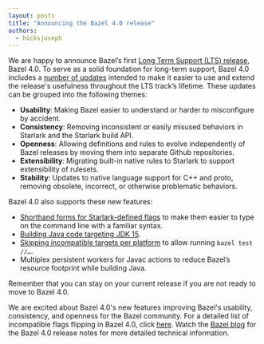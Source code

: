 ```yaml
---
layout: posts
title: "Announcing the Bazel 4.0 release"
authors:
  - hicksjoseph
---
```


We are happy to announce Bazel’s first [Long Term Support (LTS) release](https://blog.bazel.build/2020/11/10/long-term-support-release.html), Bazel 4.0. To serve as a solid foundation for long-term support, Bazel 4.0 includes a [number of updates](https://github.com/bazelbuild/bazel/labels/breaking-change-4.0) intended to make it easier to use and extend the release's usefulness throughout the LTS track’s lifetime. These updates can be grouped into the following themes:

- **Usability**: Making Bazel easier to understand or harder to misconfigure by accident.
- **Consistency**: Removing inconsistent or easily misused behaviors in Starlark and the Starlark build API.
- **Openness**: Allowing definitions and rules to evolve independently of Bazel releases by moving them into separate Github repositories.
- **Extensibility**: Migrating built-in native rules to Starlark to support extensibility of rulesets.
- **Stability**: Updates to native language support for C++ and proto, removing obsolete, incorrect, or otherwise problematic behaviors.

Bazel 4.0 also supports these new features:

* [Shorthand forms for Starlark-defined flags](https://docs.bazel.build/versions/master/skylark/config.html#using-build-setting-aliases) to make them easier to type on the command line with a familiar syntax.
* [Building Java code targeting JDK 15](https://github.com/bazelbuild/bazel/issues/11871).
* [Skipping incompatible targets per platform](https://github.com/bazelbuild/bazel/issues/3780) to allow running `bazel test //…`.
* Multiplex persistent workers for Javac actions to reduce Bazel’s resource footprint while building Java.

Remember that you can stay on your current release if you are not ready to move to Bazel 4.0.

We are excited about Bazel 4.0's new features improving Bazel's usability, consistency, and openness for the Bazel community. For a detailed list of incompatible flags flipping in Bazel 4.0, click [here](https://github.com/bazelbuild/bazel/labels/breaking-change-4.0). Watch the [Bazel blog](https://blog.bazel.build/) for the Bazel 4.0 release notes for more detailed technical information.

